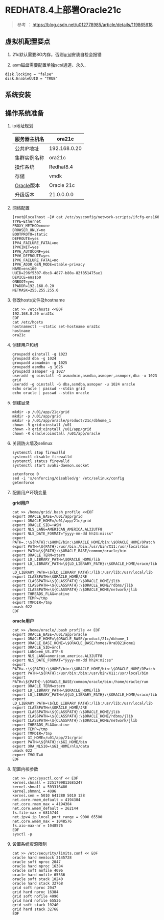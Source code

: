 # REDHAT8.4上部署Oracle21c

> 参考 ： https://blog.csdn.net/u012778985/article/details/119865618

## 虚拟机配置要点

1. 21c默认需要8G内存，否则[grid](https://so.csdn.net/so/search?q=grid&spm=1001.2101.3001.7020)安装自检会报错

2. asm磁盘需要配置单独scsi通道、永久.

```
disk.locking = "false"
disk.EnableUUID = "TRUE"
```



## 系统安装







## 操作系统准备

1. ip地址规划

   | 服务器主机名                                                 | ora21c       |
   | ------------------------------------------------------------ | ------------ |
   | 公共IP地址                                                   | 192.168.0.20 |
   | 集群实例名称                                                 | ora21c       |
   | 操作系统                                                     | Redhat8.4    |
   | 存储                                                         | vmdk         |
   | [Oracle](https://so.csdn.net/so/search?q=Oracle&spm=1001.2101.3001.7020)版本 | Oracle 21c   |
   | 升级版本                                                     | 21.0.0.0.0   |

2. 网络配置

   ```
   [root@localhost ~]# cat /etc/sysconfig/network-scripts/ifcfg-ens160
   TYPE=Ethernet
   PROXY_METHOD=none
   BROWSER_ONLY=no
   BOOTPROTO=static
   DEFROUTE=yes
   IPV4_FAILURE_FATAL=no
   IPV6INIT=yes
   IPV6_AUTOCONF=yes
   IPV6_DEFROUTE=yes
   IPV6_FAILURE_FATAL=no
   IPV6_ADDR_GEN_MODE=stable-privacy
   NAME=ens160
   UUID=296f5307-0bc8-4877-b80a-82f851475ae1
   DEVICE=ens160
   ONBOOT=yes
   IPADDR=192.168.0.20
   NETMASK=255.255.255.0
   ```

3. 修改hosts文件及hostname

   ```
   cat >> /etc/hosts <<EOF
   192.168.0.20 ora21c
   EOF
   cat /etc/hosts
   hostnamectl --static set-hostname ora21c
   hostname
   ora21c
   ```

4. 创建用户和组

   ```
   groupadd oinstall -g 1023
   groupadd dba -g 1024
   groupadd asmadmin -g 1025
   groupadd asmdba -g 1026
   groupadd asmoper -g 1027
   useradd -g oinstall -G asmadmin,asmdba,asmoper,asmoper,dba -u 1023 grid
   useradd -g oinstall -G dba,asmdba,asmoper -u 1024 oracle
   echo oracle | passwd --stdin grid
   echo oracle | passwd --stdin oracle
   ```

5. 创建目录

   ```
   mkdir -p /u01/app/21c/grid
   mkdir -p /u01/app/grid
   mkdir -p /u01/app/oracle/product/21c/dbhome_1
   chown -R grid:oinstall /u01
   chown -R grid:oinstall /u01/app/grid
   chown -R oracle:oinstall /u01/app/oracle
   ```

6. 关闭防火墙及selinux

   ```
   systemctl stop firewalld
   systemctl disable firewalld
   systemctl status firewalld
   systemctl start avahi-daemon.socket
    
   setenforce 0
   sed -i 's/enforcing/disabled/g' /etc/selinux/config
   getenforce
   ```

7. 配置用户环境变量

   **grid用户**

   ```
   cat >> /home/grid/.bash_profile <<EOF
   export ORACLE_BASE=/u01/app/grid
   export ORACLE_HOME=/u01/app/21c/grid
   export ORACLE_SID=+ASM
   export NLS_LANG=AMERICAN_AMERICA.AL32UTF8
   export NLS_DATE_FORMAT="yyyy-mm-dd hh24:mi:ss" 
   export PATH=.:\${PATH}:\$HOME/bin:\$ORACLE_HOME/bin:\$ORACLE_HOME/OPatch 
   export PATH=\${PATH}:/usr/bin:/bin:/usr/bin/X11:/usr/local/bin 
   export PATH=\${PATH}:\$ORACLE_BASE/common/oracle/bin 
   export ORACLE_TERM=xterm
   export LD_LIBRARY_PATH=\$ORACLE_HOME/lib 
   export LD_LIBRARY_PATH=\${LD_LIBRARY_PATH}:\$ORACLE_HOME/oracm/lib 
   export LD_LIBRARY_PATH=\${LD_LIBRARY_PATH}:/lib:/usr/lib:/usr/local/lib 
   export CLASSPATH=\$ORACLE_HOME/JRE 
   export CLASSPATH=\${CLASSPATH}:\$ORACLE_HOME/jlib 
   export CLASSPATH=\${CLASSPATH}:\$ORACLE_HOME/rdbms/jlib 
   export CLASSPATH=\${CLASSPATH}:\$ORACLE_HOME/network/jlib 
   export THREADS_FLAG=native
   export TEMP=/tmp
   export TMPDIR=/tmp
   umask 022 
   EOF
   ```

   **oracle用户**

   ```
   cat >> /home/oracle/.bash_profile << EOF
   export ORACLE_BASE=/u01/app/oracle
   export ORACLE_HOME=\$ORACLE_BASE/product/21c/dbhome_1 
   export ORACLE_BASE_HOME=\$ORACLE_BASE/homes/OraDB21Home1
   export ORACLE_SID=orcl
   export LANG=en_US.UTF-8
   export NLS_LANG=american_america.AL32UTF8
   export NLS_DATE_FORMAT="yyyy-mm-dd hh24:mi:ss" 
   export PATH=.:\${PATH}:\$HOME/bin:\$ORACLE_HOME/bin:\$ORACLE_HOME/OPatch 
   export PATH=\${PATH}:/usr/bin:/bin:/usr/bin/X11:/usr/local/bin 
   export PATH=\${PATH}:\$ORACLE_BASE/common/oracle/bin:/home/oracle/run 
   export ORACLE_TERM=xterm
   export LD_LIBRARY_PATH=\$ORACLE_HOME/lib 
   export LD_LIBRARY_PATH=\${LD_LIBRARY_PATH}:\$ORACLE_HOME/oracm/lib 
   export LD_LIBRARY_PATH=\${LD_LIBRARY_PATH}:/lib:/usr/lib:/usr/local/lib 
   export CLASSPATH=\$ORACLE_HOME/JRE 
   export CLASSPATH=\${CLASSPATH}:\$ORACLE_HOME/jlib 
   export CLASSPATH=\${CLASSPATH}:\$ORACLE_HOME/rdbms/jlib 
   export CLASSPATH=\${CLASSPATH}:\$ORACLE_HOME/network/jlib 
   export THREADS_FLAG=native
   export TEMP=/tmp
   export TMPDIR=/tmp
   export GI_HOME=/u01/app/21c/grid
   export PATH=\${PATH}:\$GI_HOME/bin 
   export ORA_NLS10=\$GI_HOME/nls/data 
   umask 022 
   export TMOUT=0
   EOF
   ```

8. 配置内核参数

   ```
   cat >> /etc/sysctl.conf << EOF
   kernel.shmall = 2251799813685247
   kernel.shmall = 503316480 
   kernel.shmmni = 4096
   kernel.sem = 5010 641280 5010 128
   net.core.rmem_default = 4194304
   net.core.rmem_max = 4194304
   net.core.wmem_default = 262144
   fs.file-max = 6815744
   net.ipv4.ip_local_port_range = 9000 65500
   net.core.wmem_max = 1048576
   fs.aio-max-nr = 1048576
   EOF
   sysctl -p
   ```

9. 设置系统资源限制

   ```
   cat >> /etc/security/limits.conf << EOF
   oracle hard memlock 3145728
   oracle soft nproc 2047
   oracle hard nproc 16384 
   oracle soft nofile 4096 
   oracle hard nofile 65536 
   oracle soft stack 10240 
   oracle hard stack 32768
   grid soft nproc 2047
   grid hard nproc 16384 
   grid soft nofile 4096 
   grid hard nofile 65536 
   grid soft stack 10240 
   grid hard stack 32768
   EOF
   ```

   